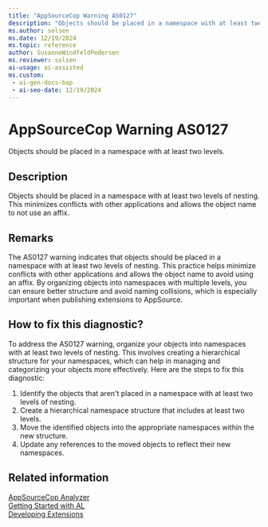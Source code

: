 ```yaml
---
title: "AppSourceCop Warning AS0127"
description: "Objects should be placed in a namespace with at least two levels of nesting."
ms.author: solsen
ms.date: 12/19/2024
ms.topic: reference
author: SusanneWindfeldPedersen
ms.reviewer: solsen
ai-usage: ai-assisted
ms.custom:
 - ai-gen-docs-bap
 - ai-seo-date: 12/19/2024
---
```

[//]: # (START>DO_NOT_EDIT)
[//]: # (IMPORTANT:Do not edit any of the content between here and the END>DO_NOT_EDIT.)
[//]: # (Any modifications should be made in the .xml files in the ModernDev repo.)
# AppSourceCop Warning AS0127
Objects should be placed in a namespace with at least two levels.

## Description
Objects should be placed in a namespace with at least two levels of nesting. This minimizes conflicts with other applications and allows the object name to not use an affix.

[//]: # (IMPORTANT: END>DO_NOT_EDIT)

## Remarks

The AS0127 warning indicates that objects should be placed in a namespace with at least two levels of nesting. This practice helps minimize conflicts with other applications and allows the object name to avoid using an affix. By organizing objects into namespaces with multiple levels, you can ensure better structure and avoid naming collisions, which is especially important when publishing extensions to AppSource.

## How to fix this diagnostic?

To address the AS0127 warning, organize your objects into namespaces with at least two levels of nesting. This involves creating a hierarchical structure for your namespaces, which can help in managing and categorizing your objects more effectively. Here are the steps to fix this diagnostic:

1. Identify the objects that aren't placed in a namespace with at least two levels of nesting.
2. Create a hierarchical namespace structure that includes at least two levels.
3. Move the identified objects into the appropriate namespaces within the new structure.
4. Update any references to the moved objects to reflect their new namespaces.

## Related information

[AppSourceCop Analyzer](appsourcecop.md)  
[Getting Started with AL](../devenv-get-started.md)  
[Developing Extensions](../devenv-dev-overview.md)  